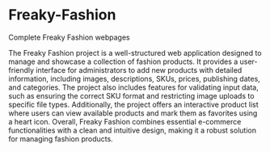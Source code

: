 # Freaky-Fashion
Complete Freaky Fashion webpages 

The Freaky Fashion project is a well-structured web application designed to manage and showcase a collection of fashion products. It provides a user-friendly interface for administrators to add new products with detailed information, including images, descriptions, SKUs, prices, publishing dates, and categories. The project also includes features for validating input data, such as ensuring the correct SKU format and restricting image uploads to specific file types. Additionally, the project offers an interactive product list where users can view available products and mark them as favorites using a heart icon. Overall, Freaky Fashion combines essential e-commerce functionalities with a clean and intuitive design, making it a robust solution for managing fashion products.
